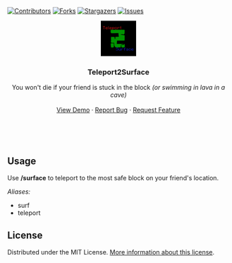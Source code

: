 
[![Contributors][contributors-shield]][contributors-url]
[![Forks][forks-shield]][forks-url]
[![Stargazers][stars-shield]][stars-url]
[![Issues][issues-shield]][issues-url]


<p align="center">
  <a href="https://github.com/bogdanbeyn/teleport2surface">
  <img src="images/logo.png" alt="Logo" width="80" height="80">
  </a>

  <h3 align="center">Teleport2Surface</h3>

  <p align="center">
    You won't die if your friend is stuck in the block
    <i>(or swimming in lava in a cave)</i>
    <br />
    <br />
    <a href="https://github.com/bogdanbeyn/teleport2surface">View Demo</a>
    ·
    <a href="https://github.com/bogdanbeyn/teleport2surface/issues">Report Bug</a>
    ·
    <a href="https://github.com/bogdanbeyn/teleport2surface/issues">Request Feature</a>
  </p>
</p>
<br />
<br />
<br />


## Usage
Use **/surface** to teleport to the most safe block on your friend's location.

_Aliases:_
 - surf
 - teleport


## License
Distributed under the MIT License. <a href="https://github.com/bogdanbeyn/teleport2surface/blob/b317768e98ef1e4e61db7595ee6b7ef3b782519e/LICENSE.txt">More information about this license</a>.





[contributors-shield]: https://img.shields.io/github/contributors/CodedRed-Spigot/Bookshelf-Storage.svg?style=for-the-badge
[contributors-url]: https://github.com/bogdanbeyn/teleport2surface/graphs/contributors
[forks-shield]: https://img.shields.io/github/forks/bogdanbeyn/teleport2surface.svg?style=for-the-badge
[forks-url]: https://github.com/bogdanbeyn/teleport2surface/network/members
[stars-shield]: https://img.shields.io/github/stars/bogdanbeyn/teleport2surface.svg?style=for-the-badge
[stars-url]: https://github.com/bogdanbeyn/teleport2surface/stargazers
[issues-shield]: https://img.shields.io/github/issues/bogdanbeyn/teleport2surface.svg?style=for-the-badge
[issues-url]: https://github.com/bogdanbeyn/teleport2surface/issues
